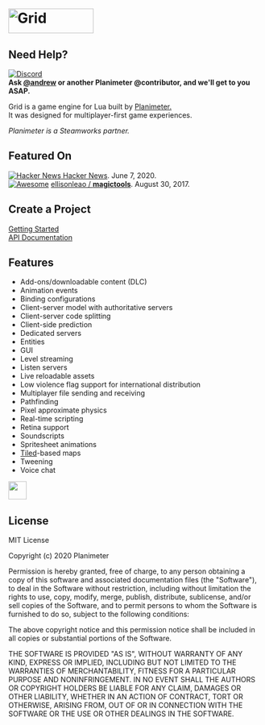 # <img src="/images/gui/logo_dark@2x.png?raw=true" width="169" height="49" title="Grid">  
## Need Help?
[![Discord](https://img.shields.io/badge/chat-on%20discord-brightgreen.svg)](https://discord.gg/Gbj4jnv?utm_source=badge&utm_medium=badge&utm_campaign=pr-badge&utm_content=badge)  
**Ask [@andrew](https://github.com/andrewmcwatters) or another
Planimeter @contributor, and we'll get to you ASAP.**

Grid is a game engine for Lua built by [Planimeter.](https://www.planimeter.org/)  
It was designed for multiplayer-first game experiences.

*Planimeter is a Steamworks partner.*

## Featured On
[![Hacker News](https://news.ycombinator.com/y18.gif) Hacker News](https://news.ycombinator.com/front?day=2020-06-07). June 7, 2020.  
[![Awesome](https://cdn.rawgit.com/sindresorhus/awesome/d7305f38d29fed78fa85652e3a63e154dd8e8829/media/badge.svg)](https://github.com/sindresorhus/awesome) [ellisonleao / **magictools**](https://github.com/ellisonleao/magictools). August 30, 2017.  

## Create a Project
[Getting Started](http://www.planimeter.org/grid-sdk/tutorials/Getting_Started)  
[API Documentation](http://www.planimeter.org/grid-sdk/api/Home)

## Features
* Add-ons/downloadable content (DLC)
* Animation events
* Binding configurations
* Client-server model with authoritative servers
* Client-server code splitting
* Client-side prediction
* Dedicated servers
* Entities
* GUI
* Level streaming
* Listen servers
* Live reloadable assets
* Low violence flag support for international distribution
* Multiplayer file sending and receiving
* Pathfinding
* Pixel approximate physics
* Real-time scripting
* Retina support
* Soundscripts
* Spritesheet animations
* [Tiled](http://www.mapeditor.org/ "Tiled")-based maps
* Tweening
* Voice chat

[<img src="https://static.itch.io/images/badge.svg" height="36">](https://andrewmcwatters.itch.io/grid-sdk)

## License
MIT License

Copyright (c) 2020 Planimeter

Permission is hereby granted, free of charge, to any person obtaining a copy
of this software and associated documentation files (the "Software"), to deal
in the Software without restriction, including without limitation the rights
to use, copy, modify, merge, publish, distribute, sublicense, and/or sell
copies of the Software, and to permit persons to whom the Software is
furnished to do so, subject to the following conditions:

The above copyright notice and this permission notice shall be included in all
copies or substantial portions of the Software.

THE SOFTWARE IS PROVIDED "AS IS", WITHOUT WARRANTY OF ANY KIND, EXPRESS OR
IMPLIED, INCLUDING BUT NOT LIMITED TO THE WARRANTIES OF MERCHANTABILITY,
FITNESS FOR A PARTICULAR PURPOSE AND NONINFRINGEMENT. IN NO EVENT SHALL THE
AUTHORS OR COPYRIGHT HOLDERS BE LIABLE FOR ANY CLAIM, DAMAGES OR OTHER
LIABILITY, WHETHER IN AN ACTION OF CONTRACT, TORT OR OTHERWISE, ARISING FROM,
OUT OF OR IN CONNECTION WITH THE SOFTWARE OR THE USE OR OTHER DEALINGS IN THE
SOFTWARE.
